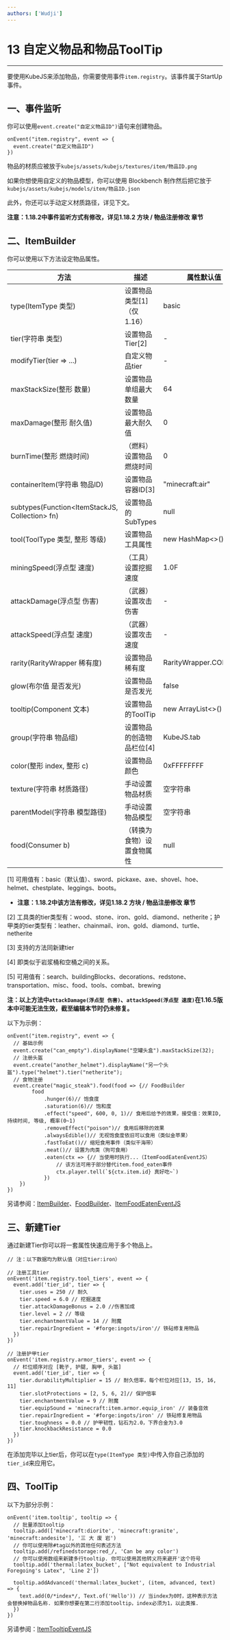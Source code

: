 ```yaml
---
authors: ['Wudji']
---
```


# 13 自定义物品和物品ToolTip

***

要使用KubeJS来添加物品，你需要使用事件`item.registry`。该事件属于StartUp事件。

## 一、事件监听

你可以使用`event.create("自定义物品ID")`语句来创建物品。

```
onEvent("item.registry", event => {
  event.create("自定义物品ID")
})
```

物品的材质应被放于`kubejs/assets/kubejs/textures/item/物品ID.png`

如果你想使用自定义的物品模型，你可以使用 Blockbench 制作然后把它放于`kubejs/assets/kubejs/models/item/物品ID.json`

此外，你还可以手动定义材质路径，详见下文。

**注意：1.18.2中事件监听方式有修改，详见1.18.2 方块 / 物品注册修改 章节**

## 二、ItemBuilder

你可以使用以下方法设定物品属性。

| 方法                                              | 描述                | 属性默认值                | 返回值         |
| ----------------------------------------------- | ----------------- | -------------------- | ----------- |
| type(ItemType 类型)                               | 设置物品类型\[1]（仅1.16） | basic                | ItemBuilder |
| tier(字符串 类型)                                    | 设置物品Tier\[2]      | -                    | ItemBuilder |
| modifyTier(tier => ...)                         | 自定义物品tier         | -                    | ItemBuilder |
| maxStackSize(整形 数量)                             | 设置物品单组最大数量        | 64                   | ItemBuilder |
| maxDamage(整形 耐久值)                               | 设置物品最大耐久值         | 0                    | ItemBuilder |
| burnTime(整形 燃烧时间)                               | （燃料）设置物品燃烧时间      | 0                    | ItemBuilder |
| containerItem(字符串 物品ID)                         | 设置物品容器ID\[3]      | "minecraft:air"      | ItemBuilder |
| subtypes(Function\<ItemStackJS, Collection> fn) | 设置物品的SubTypes     | null                 | ItemBuilder |
| tool(ToolType 类型, 整形 等级)                        | 设置物品工具属性          | new HashMap<>()      | ItemBuilder |
| miningSpeed(浮点型 速度)                             | （工具）设置挖掘速度        | 1.0F                 | ItemBuilder |
| attackDamage(浮点型 伤害)                            | （武器）设置攻击伤害        | -                    | ItemBuilder |
| attackSpeed(浮点型 速度)                             | （武器）设置攻击速度        | -                    | ItemBuilder |
| rarity(RarityWrapper 稀有度)                       | 设置物品稀有度           | RarityWrapper.COMMON | ItemBuilder |
| glow(布尔值 是否发光)                                  | 设置物品是否发光          | false                | ItemBuilder |
| tooltip(Component 文本)                           | 设置物品的ToolTip      | new ArrayList<>()    | ItemBuilder |
| group(字符串 物品组)                                  | 设置物品的创造物品栏位\[4]   | KubeJS.tab           | ItemBuilder |
| color(整形 index, 整形 c)                           | 设置物品颜色            | 0xFFFFFFFF           | ItemBuilder |
| texture(字符串 材质路径)                               | 手动设置物品材质          | 空字符串                 | ItemBuilder |
| parentModel(字符串 模型路径)                           | 手动设置物品模型          | 空字符串                 | ItemBuilder |
| food(Consumer b)                                | （转换为食物）设置食物属性     | null                 | ItemBuilder |

\[1] 可用值有：basic（默认值）、sword、pickaxe、axe、shovel、hoe、helmet、chestplate、leggings、boots。

* **注意：1.18.2中该方法有修改，详见1.18.2 方块 / 物品注册修改 章节**

\[2] 工具类的tier类型有：wood、stone、iron、gold、diamond、netherite；护甲类的tier类型有：leather、chainmail、iron、gold、diamond、turtle、netherite

\[3] 支持的方法同新建tier

\[4] 即类似于岩浆桶和空桶之间的关系。

\[5] 可用值有：search、buildingBlocks、decorations、redstone、transportation、misc、food、tools、combat、brewing

**注：以上方法中`attackDamage(浮点型 伤害)`、`attackSpeed(浮点型 速度)`在1.16.5版本中可能无法生效，截至编辑本节时仍未修复。**

以下为示例：

```
onEvent("item.registry", event => {
  // 基础示例
  event.create("can_empty").displayName("空罐头盒").maxStackSize(32);
  // 注册头盔
  event.create("another_helmet").displayName("另一个头盔").type("helmet").tier("netherite");
  // 食物注册
  event.create("magic_steak").food(food => {// FoodBuilder
		food
    		.hunger(6)// 饱食度
    		.saturation(6)// 饱和度
      		.effect("speed", 600, 0, 1)// 食用后给予的效果，接受值：效果ID, 持续时间, 等级, 概率(0~1)
      		.removeEffect("poison")// 食用后移除的效果
      		.alwaysEdible()// 无视饱食度依旧可以食用（类似金苹果）
      		.fastToEat()// 缩短食用事件（类似干海带）
      		.meat()// 设置为肉类（狗可食用）
      		.eaten(ctx => {// 当使用时执行...（ItemFoodEatenEventJS）
      			// 该方法可用于部分替代item.food_eaten事件
        		ctx.player.tell(`${ctx.item.id} 真好吃~`)
        	})
	})
})
```

另请参阅：[ItemBuilder](https://github.com/KubeJS-Mods/KubeJS/blob/eol/1.16/common/src/main/java/dev/latvian/kubejs/item/ItemBuilder.java)、[FoodBuilder](https://github.com/KubeJS-Mods/KubeJS/blob/eol/1.16/common/src/main/java/dev/latvian/kubejs/item/FoodBuilder.java)、[ItemFoodEatenEventJS](https://github.com/KubeJS-Mods/KubeJS/blob/eol/1.16/common/src/main/java/dev/latvian/kubejs/item/ItemFoodEatenEventJS.java)

## 三、新建Tier

通过新建Tier你可以将一套属性快速应用于多个物品上。

```
// 注：以下数据均为默认值（对应tier:iron）

// 注册工具tier
onEvent('item.registry.tool_tiers', event => {
  event.add('tier_id', tier => {
    tier.uses = 250 // 耐久
    tier.speed = 6.0 // 挖掘速度
    tier.attackDamageBonus = 2.0 //伤害加成
    tier.level = 2 // 等级
    tier.enchantmentValue = 14 // 附魔
    tier.repairIngredient = '#forge:ingots/iron'// 铁砧修复用物品
  })
})

// 注册护甲tier
onEvent('item.registry.armor_tiers', event => {
  // 栏位顺序对应 [靴子, 护腿, 胸甲, 头盔]
  event.add('tier_id', tier => {
    tier.durabilityMultiplier = 15 // 耐久倍率，每个栏位对应[13, 15, 16, 11]
    tier.slotProtections = [2, 5, 6, 2]// 保护倍率
    tier.enchantmentValue = 9 // 附魔
    tier.equipSound = 'minecraft:item.armor.equip_iron' // 装备音效
    tier.repairIngredient = '#forge:ingots/iron' // 铁砧修复用物品
    tier.toughness = 0.0 // 护甲韧性，钻石为2.0，下界合金为3.0
    tier.knockbackResistance = 0.0
  })
})
```

在添加完毕以上tier后，你可以在`type(ItemType 类型)`中传入你自己添加的`tier_id`来应用它。

## 四、ToolTip

以下为部分示例：

```
onEvent('item.tooltip', tooltip => {
  // 批量添加tooltip
  tooltip.add(['minecraft:diorite', 'minecraft:granite', 'minecraft:andesite'], '三 大 废 岩')
  // 你可以使用除#tag以外的其他任何表述方法
  tooltip.add(/refinedstorage:red_/, 'Can be any color')
  // 你可以使用数组来新建多行tooltip. 你可以使用其他转义符来避开'这个符号
  tooltip.add('thermal:latex_bucket', ["Not equivalent to Industrial Foregoing's Latex", 'Line 2'])
  
  tooltip.addAdvanced('thermal:latex_bucket', (item, advanced, text) => {
    text.add(0/*index*/, Text.of('Hello')) // 当index为0时，这种表示方法 会替换掉物品名称. 如果你想要在第二行添加tooltip，index必须为1，以此类推.
  })
})
```

另请参阅：[ItemTooltipEventJS](https://github.com/KubeJS-Mods/KubeJS/blob/eol/1.16/common/src/main/java/dev/latvian/kubejs/item/ItemTooltipEventJS.java)
